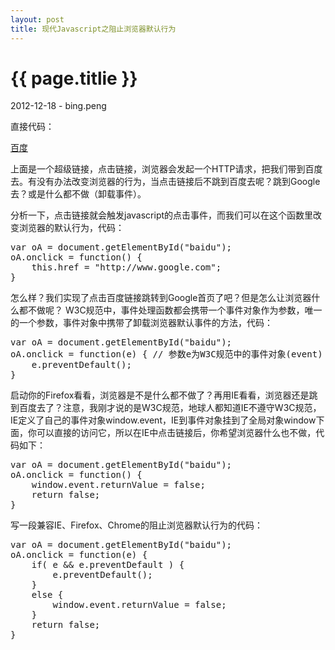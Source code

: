 ```yaml
---
layout: post
title: 现代Javascript之阻止浏览器默认行为
---
```


{{ page.titlie }}
=================

<p class="meta">2012-12-18 - bing.peng</p>

直接代码：

<pre class="brush:html">
<a id="baidu" href="http://www.baidu.com">百度</a>
</pre>

上面是一个超级链接，点击链接，浏览器会发起一个HTTP请求，把我们带到百度去。有没有办法改变浏览器的行为，当点击链接后不跳到百度去呢？跳到Google去？或是什么都不做（卸载事件）。

分析一下，点击链接就会触发javascript的点击事件，而我们可以在这个函数里改变浏览器的默认行为，代码：

<pre class="brush:js">
var oA = document.getElementById("baidu");
oA.onclick = function() {
    this.href = "http://www.google.com";
}
</pre>

怎么样？我们实现了点击百度链接跳转到Google首页了吧？但是怎么让浏览器什么都不做呢？
W3C规范中，事件处理函数都会携带一个事件对象作为参数，唯一的一个参数，事件对象中携带了卸载浏览器默认事件的方法，代码：

<pre class="brush:js">
var oA = document.getElementById("baidu");
oA.onclick = function(e) { // 参数e为W3C规范中的事件对象(event)
    e.preventDefault(); 
}
</pre>

启动你的Firefox看看，浏览器是不是什么都不做了？再用IE看看，浏览器还是跳到百度去了？注意，我刚才说的是W3C规范，地球人都知道IE不遵守W3C规范，IE定义了自己的事件对象window.event，IE到事件对象挂到了全局对象window下面，你可以直接的访问它，所以在IE中点击链接后，你希望浏览器什么也不做，代码如下：

<pre class="brush:js">
var oA = document.getElementById("baidu");
oA.onclick = function() { 
    window.event.returnValue = false;
    return false;
}
</pre>

写一段兼容IE、Firefox、Chrome的阻止浏览器默认行为的代码：

<pre class="brush:js">
var oA = document.getElementById("baidu");
oA.onclick = function(e) { 
    if( e &amp;&amp; e.preventDefault ) {
        e.preventDefault();
    }
    else {
        window.event.returnValue = false;
    }
    return false;
}
</pre>

